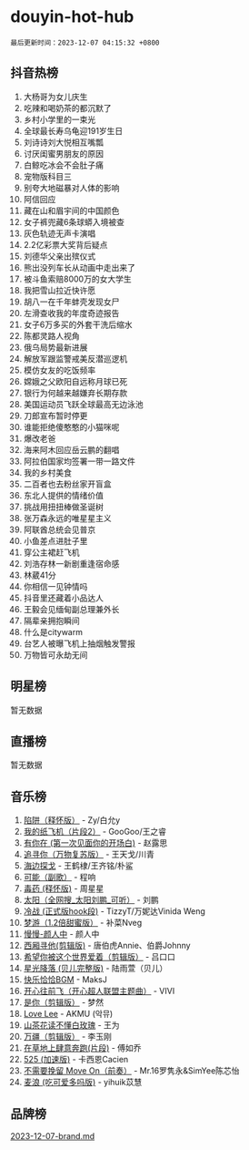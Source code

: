 # douyin-hot-hub

`最后更新时间：2023-12-07 04:15:32 +0800`

## 抖音热榜

1. 大杨哥为女儿庆生
1. 吃辣和喝奶茶的都沉默了
1. 乡村小学里的一束光
1. 全球最长寿乌龟迎191岁生日
1. 刘诗诗刘大悦相互嘴瓢
1. 讨厌闺蜜男朋友的原因
1. 白鲸吃冰会不会肚子痛
1. 宠物版科目三
1. 别夸大地磁暴对人体的影响
1. 阿信回应
1. 藏在山和眉宇间的中国颜色
1. 女子裤兜藏6条球蟒入境被查
1. 灰色轨迹无声卡演唱
1. 2.2亿彩票大奖背后疑点
1. 刘德华父亲出殡仪式
1. 熊出没列车长从动画中走出来了
1. 被斗鱼索赔8000万的女大学生
1. 我把雪山拉近快许愿
1. 胡八一在千年蚌壳发现女尸
1. 左滑查收我的年度奇迹报告
1. 女子6万多买的外套干洗后缩水
1. 陈都灵路人视角
1. 俄乌局势最新进展
1. 解放军跟监警戒美反潜巡逻机
1. 模仿女友的吃饭频率
1. 嫦娥之父欧阳自远称月球已死
1. 银行为何越来越嫌弃长期存款
1. 美国运动员飞跃全球最高无边泳池
1. 刀郎宣布暂时停更
1. 谁能拒绝傻憨憨的小猫咪呢
1. 爆改老爸
1. 海来阿木回应岳云鹏的翻唱
1. 阿拉伯国家均签署一带一路文件
1. 我的乡村美食
1. 二百者也去粉丝家开盲盒
1. 东北人提供的情绪价值
1. 挑战用扭扭棒做圣诞树
1. 张万森永远的唯星星主义
1. 阿联酋总统会见普京
1. 小鱼差点进肚子里
1. 穿公主裙赶飞机
1. 刘浩存林一新剧重逢宿命感
1. 林葳41分
1. 你相信一见钟情吗
1. 抖音里还藏着小品达人
1. 王毅会见缅甸副总理兼外长
1. 隔辈亲拥抱瞬间
1. 什么是citywarm
1. 台艺人被曝飞机上抽烟触发警报
1. 万物皆可永劫无间

## 明星榜

暂无数据

## 直播榜

暂无数据

## 音乐榜

1. [陷阱（释怀版）](https://sf6-cdn-tos.douyinstatic.com/obj/tos-cn-ve-2774/oE8C21LeZrzKLDFfQYgMzx4GAIHageG5IzayY7) - Zy/白允y
1. [我的纸飞机（片段2）](https://sf3-cdn-tos.douyinstatic.com/obj/tos-cn-ve-2774/oM2ZrKcg2CD5AeRB2gkeXOFB1IxAGJdZPazYHf) - GooGoo/王之睿
1. [有你在 (第一次见面你的开场白)](https://sf6-cdn-tos.douyinstatic.com/obj/tos-cn-ve-2774/oAthrQ3ClJBfI57uBoFEgNDYtNCZ0TSYQQfxQ0) - 赵露思
1. [追寻你（万物复苏版）](https://sf6-cdn-tos.douyinstatic.com/obj/tos-cn-ve-2774/oYeAZJsbjIDit9APmBg8u6uDUQnHmoCf3gbo74) - 王天戈/川青
1. [海边探戈](https://sf3-cdn-tos.douyinstatic.com/obj/tos-cn-ve-2774/os9gE0VQCGqt6VQkZDyBBYvfSDY0QFe3vVmubn) - 王鹤棣/王齐铭/朴鲨
1. [可能（副歌）](https://sf6-cdn-tos.douyinstatic.com/obj/tos-cn-ve-2774/cde1731888894259b333569393c2fb51) - 程响
1. [毒药 (释怀版)](https://sf3-cdn-tos.douyinstatic.com/obj/tos-cn-ve-2774/oYILMEAzspdZBIzy4frJNB8ZHPHWAhiwowd4Ad) - 周星星
1. [太阳（全网搜_太阳刘鹏_可听）](https://sf6-cdn-tos.douyinstatic.com/obj/tos-cn-ve-2774/ogWbyIQnlBFImVbeDocRdCIYtBHlbJXgfZMvgz) - 刘鹏
1. [冷战 (正式版hook段)](https://sf3-cdn-tos.douyinstatic.com/obj/tos-cn-ve-2774/oMuEoiBasWApEMVDgNiI8VAByNmwo5J0pyf8Yx) - TizzyT/万妮达Vinida Weng
1. [梦游（1.2倍甜蜜版）](https://sf6-cdn-tos.douyinstatic.com/obj/tos-cn-ve-2774/o4gyAUm8hwufoEABmwVIiQtHsFuGzAEEWtNMzo) - 补菜Nveg
1. [慢慢-颜人中](https://sf3-cdn-tos.douyinstatic.com/obj/tos-cn-ve-2774/ocjHNfBXdBxQNC8ZGAeoLMFTUgtBg8bkExunDC) - 颜人中
1. [西厢寻他(剪辑版)](https://sf3-cdn-tos.douyinstatic.com/obj/tos-cn-ve-2774/oUsAVfAQKlRNxEv5qxvIB8o5qmIWUcXbzJKJhw) - 唐伯虎Annie、伯爵Johnny
1. [希望你被这个世界爱着（剪辑版）](https://sf3-cdn-tos.douyinstatic.com/obj/tos-cn-ve-2774/oo4H3BfEygN7l7bQaMBOZHCQ1eI4FqtED5skQ2) - 吕口口
1. [星光降落 (贝儿完整版)](https://sf3-cdn-tos.douyinstatic.com/obj/tos-cn-ve-2774/okwB9hAwyAtsFFkFBzAX1hOOfQuIoMNs0W2Mwr) - 陆雨萱（贝儿）
1. [快乐恰恰BGM](https://sf3-cdn-tos.douyinstatic.com/obj/tos-cn-ve-2774/07b173ca7d2f40f3ba0b97ac7fa3a44a) - MaksJ
1. [开心往前飞（开心超人联盟主题曲）](https://sf6-cdn-tos.douyinstatic.com/obj/tos-cn-ve-2774/9d8fb7c82cf1421fb93a9fe925275e0a) - VIVI
1. [是你（剪辑版）](https://sf3-cdn-tos.douyinstatic.com/obj/tos-cn-ve-2774/46019dae783c4c969944217fe1cfafc4) - 梦然
1. [Love Lee](https://sf6-cdn-tos.douyinstatic.com/obj/tos-cn-ve-2774/o05GbkJGbCBTdDnMtB0fwOYgkeZp23vrWQDQBS) - AKMU (악뮤)
1. [山茶花读不懂白玫瑰](https://sf3-cdn-tos.douyinstatic.com/obj/tos-cn-ve-2774/osfn8B7DktrRHEPJgPCfDbw7QDQEkwC16BxZg9) - 王为
1. [万疆（剪辑版）](https://sf3-cdn-tos.douyinstatic.com/obj/tos-cn-ve-2774/ooG7oVgFlDTelKCjCsTTobQvbdtj1BBQXnfZd8) - 李玉刚
1. [在草地上肆意奔跑(片段)](https://sf3-cdn-tos.douyinstatic.com/obj/tos-cn-ve-2774/8831d494742f45dabdfa8adb8b817259) - 傅如乔
1. [525 (加速版)](https://sf6-cdn-tos.douyinstatic.com/obj/tos-cn-ve-2774/oIfKCtqfDyP8Vc9FpAPgWMyezT6LnDT1abRwGg) - 卡西恩Cacien
1. [不需要挽留 Move On（前奏）](https://sf6-cdn-tos.douyinstatic.com/obj/tos-cn-ve-2774/ooCBhgCCkF4nExzQL9WZSUbitfA8IsDkgQIYhe) - Mr.16罗隽永&SimYee陈芯怡
1. [麦浪 (吃可爱多吗版)](https://sf3-cdn-tos.douyinstatic.com/obj/tos-cn-ve-2774/fb2bf2aaa2854aaa8ec0fcfabbee4bd8) - yihuik苡慧

## 品牌榜

[2023-12-07-brand.md](2023-12-07-brand.md)
